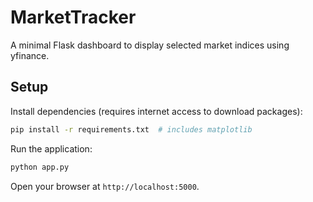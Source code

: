 # MarketTracker

A minimal Flask dashboard to display selected market indices using yfinance.

## Setup

Install dependencies (requires internet access to download packages):

```bash
pip install -r requirements.txt  # includes matplotlib
```

Run the application:

```bash
python app.py
```

Open your browser at `http://localhost:5000`.
